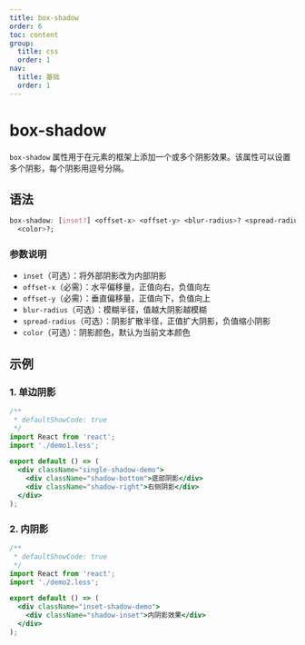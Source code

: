 ```yaml
---
title: box-shadow
order: 6
toc: content
group:
  title: css
  order: 1
nav:
  title: 基础
  order: 1
---
```


# box-shadow

`box-shadow` 属性用于在元素的框架上添加一个或多个阴影效果。该属性可以设置多个阴影，每个阴影用逗号分隔。

## 语法

```css
box-shadow: [inset?] <offset-x> <offset-y> <blur-radius>? <spread-radius>?
  <color>?;
```

### 参数说明

- `inset`（可选）：将外部阴影改为内部阴影
- `offset-x`（必需）：水平偏移量，正值向右，负值向左
- `offset-y`（必需）：垂直偏移量，正值向下，负值向上
- `blur-radius`（可选）：模糊半径，值越大阴影越模糊
- `spread-radius`（可选）：阴影扩散半径，正值扩大阴影，负值缩小阴影
- `color`（可选）：阴影颜色，默认为当前文本颜色

## 示例

### 1. 单边阴影

```jsx
/**
 * defaultShowCode: true
 */
import React from 'react';
import './demo1.less';

export default () => (
  <div className="single-shadow-demo">
    <div className="shadow-bottom">底部阴影</div>
    <div className="shadow-right">右侧阴影</div>
  </div>
);
```

### 2. 内阴影

```jsx
/**
 * defaultShowCode: true
 */
import React from 'react';
import './demo2.less';

export default () => (
  <div className="inset-shadow-demo">
    <div className="shadow-inset">内阴影效果</div>
  </div>
);
```
